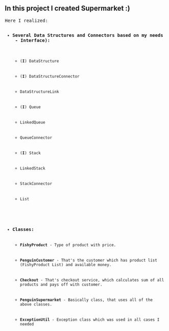 In this project I created Supermarket :)
--
<pre>
Here I realized:
<ul>
<li><strong>Several Data Structures and Connectors based on my needs in this task (<code><strong>I</strong></code> - Interface):</strong>
  <ul>
  <li><code>(<strong>I</strong>) DataStructure</code></li>
  <li><code>(<strong>I</strong>) DataStructureConnector</code></li>
  <li><code>DataStructureLink</code></li>
  <li><code>(<strong>I</strong>) Queue</code></li>
  <li><code>LinkedQueue</code></li>
  <li><code>QueueConnector</code></li>
  <li><code>(<strong>I</strong>) Stack</code></li>
  <li><code>LinkedStack</code></li>
  <li><code>StackConnector</code></li>
  <li><code>List</code></li>
  </ul></li>
  
  <li><strong>Classes:</strong>
<ul>
  <li><code><strong>FishyProduct</strong> - Type of product with price.</code></li>
  <li><code><strong>PenguinCustomer</strong> - That's the customer which has product list (FishyProduct List) and available money.</code></li>
  <li><code><strong>Checkout</strong> - That's checkout service, which calculates sum of all products and pays off with customer.</code></li>
  <li><code><strong>PenguinSupermarket</strong> - Basically class, that uses all of the above classes.</code></li>
  <li><code><strong>ExceptionUtil</strong> - Exception class which was used in all cases I needed</code></li>
  </ul></li>
</ul>
</pre>
